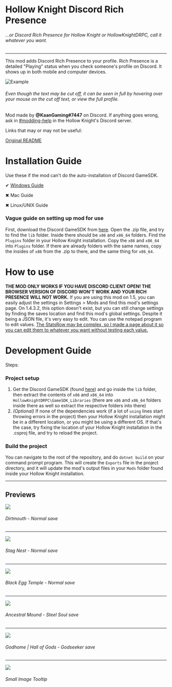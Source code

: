 ﻿



# Hollow Knight Discord Rich Presence
###### ...or Discord Rich Presence for Hollow Knight or HollowKnightDRPC, call it whatever you want.

---

This mod adds Discord Rich Presence to your profile. Rich Presence is a detailed "Playing" status when you check someone's profile on Discord. It shows up in both mobile and computer devices.

![Example](https://i.ibb.co/421PW5x/resim-2021-12-17-191656.png)
###### Even though the text may be cut off, it can be seen in full by hovering over your mouse on the cut off text, or view the full profile.

Mod made by __@KaanGaming#7447__ on Discord.
If anything goes wrong, ask in [#modding-help](https://discord.com/channels/283467363729408000/462200562620825600) in the Hollow Knight's Discord server.

Links that may or may not be useful:

[Original README](https://github.com/KaanGaming/HollowKnightDRPC/blob/main/ModInstallerReadme.txt)

# Installation Guide
Use these if the mod can't do the auto-installation of Discord GameSDK.

✔ [Windows Guide](https://kaangaming.github.io/HollowKnightDRPC/guide/Guide.html)

✖ Mac Guide

✖ Linux/UNIX Guide 

### Vague guide on setting up mod for use
First, download the Discord GameSDK from [here](https://discord.com/developers/docs/game-sdk/sdk-starter-guide). Open the .zip file, and try to find the `lib` folder. Inside there should be `x86` and `x86_64` folders. Find the `Plugins` folder in your Hollow Knight installation. Copy the `x86` and `x86_64` into `Plugins` folder. If there are already folders with the same names, copy the insides of `x86` from the .zip to there, and the same thing for `x86_64`.


# How to use
**THE MOD ONLY WORKS IF YOU HAVE DISCORD CLIENT OPEN! THE BROWSER VERSION OF DISCORD WON'T WORK AND YOUR RICH PRESENCE WILL NOT WORK.** If you are using this mod on 1.5, you can easily adjust the settings in Settings > Mods and find this mod's settings page. On 1.4.3.2, this option doesn't exist, but you can still change settings by finding the saves location and find this mod's global settings. Despite it being a JSON file, it's very easy to edit. You can use the notepad program to edit values. [The StatsRow may be complex, so I made a page about it so you can edit them to whatever you want without testing each value.](https://github.com/KaanGaming/HollowKnightDRPC/blob/1.5-mapi-version/StatsRowValues.md)

# Development Guide

Steps:
### Project setup
1. Get the Discord GameSDK (found [here](https://discord.com/developers/docs/game-sdk/sdk-starter-guide)) and go inside the `lib` folder, then extract the contents of `x86` and `x86_64` into `HollowKnightDRPC\GameSDK_Libraries` (there are `x86` and `x86_64` folders inside there as well so extract the respective folders into there)
2. *(Optional)* If none of the dependencies work (if a lot of `using` lines start throwing errors in the project) then your Hollow Knight installation might be in a different location, or you might be using a different OS. If that's the case, try fixing the location of your Hollow Knight installation in the .csproj file, and try to reload the project.

### Build the project
You can navigate to the root of the repository, and do `dotnet build` on your command prompt program. This will create the `Exports` file in the project directory, and it will update the mod's output files in your `Mods` folder found inside your Hollow Knight installation.

---

## Previews

![](https://i.ibb.co/0n08pWj/prev1.png)
###### Dirtmouth - Normal save
---
![](https://i.ibb.co/7z2Yr5C/prev2.png)
###### Stag Nest - Normal save
---
![](https://i.ibb.co/9rYZJ3K/prev3.png)
###### Black Egg Temple - Normal save
---
![](https://i.ibb.co/Z6XXTsF/prev4.png)
###### Ancestral Mound - Steel Soul save
---
![](https://i.ibb.co/Zc1FhMG/prev5.png)
###### Godhome | Hall of Gods - Godseeker save
---
![](https://i.ibb.co/6txKTkq/prev6.png)
###### Small Image Tooltip
